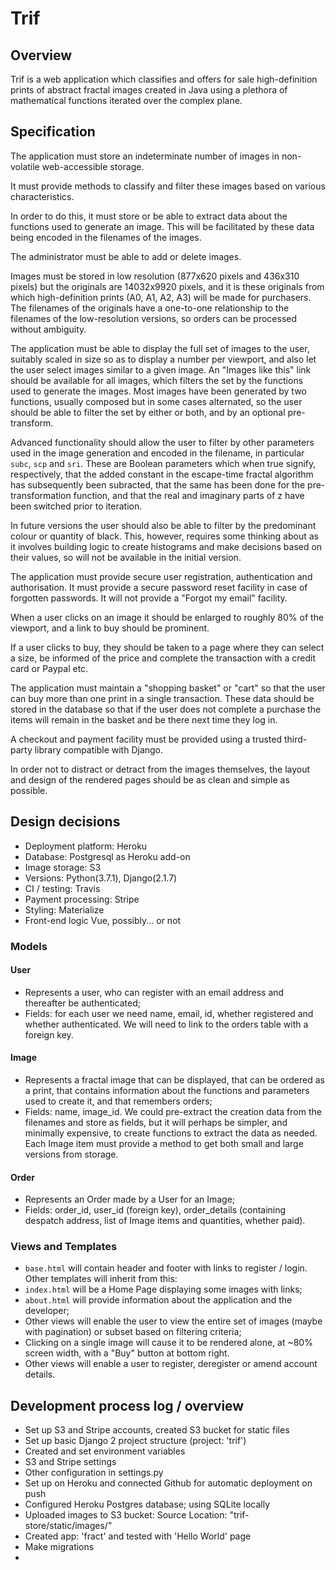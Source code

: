 # Trif

## Overview

Trif is a web application which classifies and offers for sale high-definition prints of abstract fractal images created in Java using a plethora of mathematical functions iterated over the complex plane.

## Specification

The application must store an indeterminate number of images in non-volatile web-accessible storage.

It must provide methods to classify and filter these images based on various characteristics.

In order to do this, it must store or be able to extract data about the functions used to generate an image.   This will be facilitated by these data being encoded in the filenames of the images.

The administrator must be able to add or delete images.

Images must be stored in low resolution (877x620 pixels and 436x310 pixels) but the originals are 14032x9920 pixels, and it is these originals from which high-definition prints (A0, A1, A2, A3) will be made for purchasers.   The filenames of the originals have a one-to-one relationship to the filenames of the low-resolution versions, so orders can be processed without ambiguity.

The application must be able to display the full set of images to the user, suitably scaled in size so as to display a number per viewport, and also let the user select images similar to a given image.   An "Images like this" link should be available for all images, which filters the set by the functions used to generate the images.   Most images have been generated by two functions, usually composed but in some cases alternated, so the user should be able to filter the set by either or both, and by an optional pre-transform.

Advanced functionality should allow the user to filter by other parameters used in the image generation and encoded in the filename, in particular `subc`, `scp` and `sri`.   These are Boolean parameters which when true signify, respectively, that the added constant in the escape-time fractal algorithm has subsequently been subracted, that the same has been done for the pre-transformation function, and that the real and imaginary parts of z have been switched prior to iteration.

In future versions the user should also be able to filter by the predominant colour or quantity of black.   This, however, requires some thinking about as it involves building logic to create histograms and make decisions based on their values, so will not be available in the initial version.

The application must provide secure user registration, authentication and authorisation.   It must provide a secure password reset facility in case of forgotten passwords.   It will not provide a "Forgot my email" facility.

When a user clicks on an image it should be enlarged to roughly 80% of the viewport, and a link to buy should be prominent.

If a user clicks to buy, they should be taken to a page where they can select a size, be informed of the price and complete the transaction with a credit card or Paypal etc.

The application must maintain a "shopping basket" or "cart" so that the user can buy more than one print in a single transaction.   These data should be stored in the database so that if the user does not complete a purchase the items will remain in the basket and be there next time they log in.

A checkout and payment facility must be provided using a trusted third-party library compatible with Django.

In order not to distract or detract from the images themselves, the layout and design of the rendered pages should be as clean and simple as possible.

## Design decisions

- Deployment platform:      Heroku
- Database:                 Postgresql as Heroku add-on
- Image storage:            S3
- Versions:                 Python(3.7.1), Django(2.1.7)
- CI / testing:             Travis
- Payment processing:       Stripe
- Styling:                  Materialize
- Front-end logic           Vue, possibly... or not

### Models

#### User

- Represents a user, who can register with an email address and thereafter be authenticated;
- Fields:  for each user we need name, email, id, whether registered and whether authenticated. We will need to link to the orders table with a foreign key.

#### Image

- Represents a fractal image that can be displayed, that can be ordered as a print, that contains information about the functions and parameters used to create it, and that remembers orders;
- Fields: name, image_id.   We could pre-extract the creation data from the filenames and store as fields, but it will perhaps be simpler, and minimally expensive, to create functions to extract the data as needed. Each Image item must provide a method to get both small and large versions from storage. 

#### Order

- Represents an Order made by a User for an Image;
- Fields: order_id, user_id (foreign key), order_details (containing despatch address, list of Image items and quantities, whether paid).    

### Views and Templates

- `base.html` will contain header and footer with links to register / login.   Other templates will inherit from this:
- `index.html` will be a Home Page displaying some images with links;
- `about.html` will provide information about the application and the developer;
- Other views will enable the user to view the entire set of images (maybe with pagination) or subset based on filtering criteria;
- Clicking on a single image will cause it to be rendered alone, at \~80% screen width, with a "Buy" button at bottom right.
- Other views will enable a user to register, deregister or amend account details.

## Development process log / overview

* Set up S3 and Stripe accounts, created S3 bucket for static files
* Set up basic Django 2 project structure (project: 'trif')
* Created and set environment variables
* S3 and Stripe settings
* Other configuration in settings.py
* Set up on Heroku and connected Github for automatic deployment on push
* Configured Heroku Postgres database; using SQLite locally
* Uploaded images to S3 bucket: Source Location: "trif-store/static/images/"
* Created app: 'fract' and tested with 'Hello World' page
* Make migrations
* 